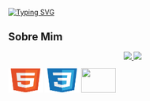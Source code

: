 <a href="https://git.io/typing-svg"><img src="https://readme-typing-svg.herokuapp.com?font=Kanit&size=30&duration=4000&pause=3000&color=AC0505&random=false&width=450&lines=Ol%C3%A1%2C+me+chamo+Kelton+de+Brito!;Seja+bem-vindo(a)+ao+meu+perfil" alt="Typing SVG" /></a>

## Sobre Mim

<p align="center">
<a href="https://github.com/vacatoladi">
  <img height="180em" src="https://github-readme-stats-eight-theta.vercel.app/api?username=vacatoladi&show_icons=true&theme=algolia&include_all_commits=true&count_private=true"/>
  <img height="180em" src="https://github-readme-stats-eight-theta.vercel.app/api/top-langs/?username=vacatoladi&layout=compact&langs_count=8&theme=algolia&include_all_commits=true&count_private=true"/>
</a>
</p>

<img align="center" alt="" height="50" width="70" src="https://raw.githubusercontent.com/devicons/devicon/master/icons/html5/html5-original.svg">  
<img align="center" alt="" height="50" width="70" src="https://raw.githubusercontent.com/devicons/devicon/master/icons/css3/css3-original.svg">
<img align="center" alt="" height="50" width="70" src="https://camo.githubusercontent.com/a37232e5d1c5536ee1d8b7f6529c466ec40fe414d01ff456467219e3372dbffb/68747470733a2f2f63646e2e6a7364656c6976722e6e65742f67682f64657669636f6e732f64657669636f6e2f69636f6e732f6669676d612f6669676d612d6f726967696e616c2e737667">

